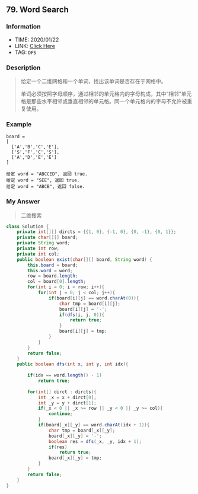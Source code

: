 ## 79. Word Search

### Information

* TIME: 2020/01/22
* LINK: [Click Here](https://leetcode-cn.com/problems/word-search/)
* TAG: `DFS`

### Description

> 给定一个二维网格和一个单词，找出该单词是否存在于网格中。
>
> 单词必须按照字母顺序，通过相邻的单元格内的字母构成，其中“相邻”单元格是那些水平相邻或垂直相邻的单元格。同一个单元格内的字母不允许被重复使用。
>

### Example

```text
board =
[
  ['A','B','C','E'],
  ['S','F','C','S'],
  ['A','D','E','E']
]

给定 word = "ABCCED", 返回 true.
给定 word = "SEE", 返回 true.
给定 word = "ABCB", 返回 false.
```

### My Answer

> 二维搜索

```java
class Solution {
    private int[][] dircts = {{1, 0}, {-1, 0}, {0, -1}, {0, 1}};
    private char[][] board;
    private String word;
    private int row;
    private int col;
    public boolean exist(char[][] board, String word) {
        this.board = board;
        this.word = word;
        row = board.length;
        col = board[0].length;
        for(int i = 0; i < row; i++){
            for(int j = 0; j < col; j++){
                if(board[i][j] == word.charAt(0)){
                    char tmp = board[i][j];
                    board[i][j] = '-';
                    if(dfs(i, j, 0)){
                        return true;
                    }
                    board[i][j] = tmp;
                }
            }
        }
        return false;
    }
    public boolean dfs(int x, int y, int idx){
        
        if(idx == word.length() - 1)
            return true;
        
        for(int[] dirct : dircts){
            int _x = x + dirct[0];
            int _y = y + dirct[1];
            if(_x < 0 || _x >= row || _y < 0 || _y >= col){
                continue;
            }
            if(board[_x][_y] == word.charAt(idx + 1)){
                char tmp = board[_x][_y];
                board[_x][_y] = '-';
                boolean res = dfs(_x, _y, idx + 1);
                if(res)
                    return true;
                board[_x][_y] = tmp;
            }
        }
        return false;
    }
}
```
